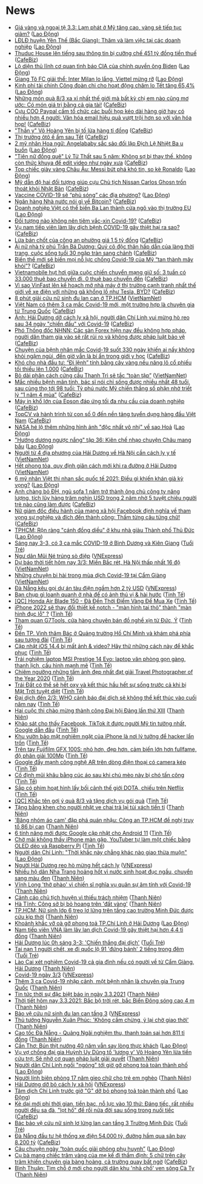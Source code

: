 # News

- [Giá vàng và ngoại tệ 3.3: Lạm phát ở Mỹ tăng cao, vàng sẽ tiếp tục giảm?](https://laodong.vn/video/gia-vang-va-ngoai-te-33-lam-phat-o-my-tang-cao-vang-se-tiep-tuc-giam-885252.ldo) ([Lao Động](https://laodong.vn))
- [LĐLĐ huyện Yên Thế (Bắc Giang): Thăm và làm việc tại các doanh nghiệp](https://laodong.vn/ldld-bac-giang/ldld-huyen-yen-the-bac-giang-tham-va-lam-viec-tai-cac-doanh-nghiep-885243.ldo) ([Lao Động](https://laodong.vn))
- [Thuduc House lên tiếng sau thông tin bị cưỡng chế 451 tỷ đồng tiền thuế](https://cafebiz.vn/thuduc-house-len-tieng-sau-thong-tin-bi-cuong-che-451-ty-dong-tien-thue-20210303093249404.chn) ([CafeBiz](https://cafebiz.vn))
- [Lộ diện thủ lĩnh cơ quan tình báo CIA của chính quyền ông Biden](https://laodong.vn/the-gioi/lo-dien-thu-linh-co-quan-tinh-bao-cia-cua-chinh-quyen-ong-biden-885216.ldo) ([Lao Động](https://laodong.vn))
- [Giang Tô FC giải thể: Inter Milan lo lắng, Viettel mừng rỡ](https://laodong.vn/bong-da-quoc-te/giang-to-fc-giai-the-inter-milan-lo-lang-viettel-mung-ro-885125.ldo) ([Lao Động](https://laodong.vn))
- [Kinh phí tài chính Công đoàn chi cho hoạt động chăm lo Tết tăng 65,4%](https://laodong.vn/cong-doan/kinh-phi-tai-chinh-cong-doan-chi-cho-hoat-dong-cham-lo-tet-tang-654-885170.ldo) ([Lao Động](https://laodong.vn))
- [Những món quà 8/3 xa xỉ nhất thế giới mà bất kỳ chị em nào cũng mơ ước: Có món giá trị bằng cả gia tài!](https://cafebiz.vn/nhung-mon-qua-8-3-xa-xi-nhat-the-gioi-ma-bat-ky-chi-em-nao-cung-mo-uoc-co-mon-gia-tri-bang-ca-gia-tai-20210303035851281.chn) ([CafeBiz](https://cafebiz.vn))
- [Cựu COO Paypal cấm tổ chức các buổi họp kéo dài hàng giờ hay có nhiều hơn 4 người: Văn hóa email hiệu quả vượt trội hơn so với văn hóa họp!](https://cafebiz.vn/cuu-coo-paypal-cam-to-chuc-cac-buoi-hop-keo-dai-hang-gio-hay-co-nhieu-hon-4-nguoi-van-hoa-email-hieu-qua-vuot-troi-hon-so-voi-van-hoa-hop-20210302194051227.chn) ([CafeBiz](https://cafebiz.vn))
- ["Thần y" Võ Hoàng Yên bị tố lừa hàng tỉ đồng](https://cafebiz.vn/than-y-vo-hoang-yen-bi-to-lua-hang-ti-dong-202103030853383.chn) ([CafeBiz](https://cafebiz.vn))
- [Thị trường ôtô ế ẩm sau Tết](https://cafebiz.vn/thi-truong-oto-e-am-sau-tet-20210303084729396.chn) ([CafeBiz](https://cafebiz.vn))
- [2 mỹ nhân Hoa ngữ: Angelababy sắc sảo đối lập Địch Lệ Nhiệt Ba u buồn](https://laodong.vn/photo/2-my-nhan-hoa-ngu-angelababy-sac-sao-doi-lap-dich-le-nhiet-ba-u-buon-885218.ldo) ([Lao Động](https://laodong.vn))
- ["Tiên nữ đồng quê" Lý Tử Thất sau 5 năm: Không sợ bị thay thế, không còn thức khuya để edit video như ngày xưa](https://cafebiz.vn/tien-nu-dong-que-ly-tu-that-sau-5-nam-khong-so-bi-thay-the-khong-con-thuc-khuya-de-edit-video-nhu-ngay-xua-20210303090908482.chn) ([CafeBiz](https://cafebiz.vn))
- [Top chiếc giày vàng Châu Âu: Messi bứt phá khó tin, so kè Ronaldo](https://laodong.vn/photo/top-chiec-giay-vang-chau-au-messi-but-pha-kho-tin-so-ke-ronaldo-885203.ldo) ([Lao Động](https://laodong.vn))
- [Mỹ dẫn độ hai đối tượng giúp cựu Chủ tịch Nissan Carlos Ghosn trốn thoát khỏi Nhật Bản](https://cafebiz.vn/my-dan-do-hai-doi-tuong-giup-cuu-chu-tich-nissan-carlos-ghosn-tron-thoat-khoi-nhat-ban-20210303084438064.chn) ([CafeBiz](https://cafebiz.vn))
- [Vaccine COVID-19 sẽ “phủ sóng” các địa phương?](https://laodong.vn/xa-hoi/vaccine-covid-19-se-phu-song-cac-dia-phuong-885139.ldo) ([Lao Động](https://laodong.vn))
- [Ngân hàng Nhà nước nói gì về Bitcoin?](https://cafebiz.vn/ngan-hang-nha-nuoc-noi-gi-ve-bitcoin-20210303085813805.chn) ([CafeBiz](https://cafebiz.vn))
- [Doanh nghiệp Việt có thể biến Ba Lan thành cửa ngõ vào thị trường EU](https://laodong.vn/kinh-te/doanh-nghiep-viet-co-the-bien-ba-lan-thanh-cua-ngo-vao-thi-truong-eu-885117.ldo) ([Lao Động](https://laodong.vn))
- [Đối tượng nào không nên tiêm vắc-xin Covid-19?](https://cafebiz.vn/doi-tuong-nao-khong-nen-tiem-vac-xin-covid-19-20210303085356298.chn) ([CafeBiz](https://cafebiz.vn))
- [Vụ nam tiếp viên làm lây dịch bệnh COVID-19 gây thiệt hại ra sao?](https://cafebiz.vn/vu-nam-tiep-vien-lam-lay-dich-benh-covid-19-gay-thiet-hai-ra-sao-20210303084627881.chn) ([CafeBiz](https://cafebiz.vn))
- [Lừa bán chốt của công an phường giá 1,5 tỷ đồng](https://cafebiz.vn/lua-ban-chot-cua-cong-an-phuong-gia-15-ty-dong-20210303084414839.chn) ([CafeBiz](https://cafebiz.vn))
- [Ái nữ nhà tỷ phú Trần Bá Dương: Quý cô độc thân hấp dẫn của làng thời trang, cuộc sống tuổi 30 ngập tràn sang chảnh](https://cafebiz.vn/ai-nu-nha-ty-phu-tran-ba-duong-quy-co-doc-than-hap-dan-cua-lang-thoi-trang-cuoc-song-tuoi-30-ngap-tran-sang-chanh-20210226181919314.chn) ([CafeBiz](https://cafebiz.vn))
- [Biến thể mới sẽ biến mọi nỗ lực chống Covid-19 của Mỹ “tan thành mây khói”?](https://cafebiz.vn/bien-the-moi-se-bien-moi-no-luc-chong-covid-19-cua-my-tan-thanh-may-khoi-202103030843113.chn) ([CafeBiz](https://cafebiz.vn))
- [Vietnamobile hụt hơi giữa cuộc chiến chuyển mạng giữ số: 3 tuần có 33.000 thuê bao chuyển đi, 0 thuê bao chuyển đến](https://cafebiz.vn/vietnamobile-hut-hoi-giua-cuoc-chien-chuyen-mang-giu-so-3-tuan-co-33000-thue-bao-chuyen-di-0-thue-bao-chuyen-den-20210302094347183.chn) ([CafeBiz](https://cafebiz.vn))
- [Vì sao VinFast lên kế hoạch mở nhà máy ở thị trường cạnh tranh nhất thế giới về xe điện với những gã khổng lồ như Tesla, BYD?](https://cafebiz.vn/vi-sao-vinfast-len-ke-hoach-mo-nha-may-o-thi-truong-canh-tranh-nhat-the-gioi-ve-xe-dien-voi-nhung-ga-khong-lo-nhu-tesla-byd-20210303084025433.chn) ([CafeBiz](https://cafebiz.vn))
- [8 phút giải cứu nữ sinh đu lan can ở TP.HCM](http://vietnamnet.vn/vn/thoi-su/8-phut-giai-cuu-nu-sinh-du-lan-can-o-tp-hcm-716790.html) ([VietNamNet](https://vietnamnet.vn))
- [Việt Nam có thêm 3 ca mắc Covid-19 mới, một trường hợp là chuyên gia từ Trung Quốc](https://cafebiz.vn/viet-nam-co-them-3-ca-mac-covid-19-moi-mot-truong-hop-la-chuyen-gia-tu-trung-quoc-20210303083834649.chn) ([CafeBiz](https://cafebiz.vn))
- [Ảnh: Hải Dương dỡ cách ly xã hội, người dân Chí Linh vui mừng hò reo sau 34 ngày "chiến đấu" với Covid-19](https://cafebiz.vn/anh-hai-duong-do-cach-ly-xa-hoi-nguoi-dan-chi-linh-vui-mung-ho-reo-sau-34-ngay-chien-dau-voi-covid-19-20210303083630232.chn) ([CafeBiz](https://cafebiz.vn))
- [Phó Thống đốc NHNN: Các sàn Forex hiện nay đều không hợp pháp, người dân tham gia vào sẽ rất rủi ro và không được pháp luật bảo vệ](https://cafebiz.vn/pho-thong-doc-nhnn-cac-san-forex-hien-nay-deu-khong-hop-phap-nguoi-dan-tham-gia-vao-se-rat-rui-ro-va-khong-duoc-phap-luat-bao-ve-20210303083515355.chn) ([CafeBiz](https://cafebiz.vn))
- [Chuyện của bệnh nhân mắc Covid-19 suốt 330 ngày khiến ai nấy không khỏi ngậm ngùi, đến giờ vẫn là bí ẩn trong giới y học](https://cafebiz.vn/chuyen-cua-benh-nhan-mac-covid-19-suot-330-ngay-khien-ai-nay-khong-khoi-ngam-ngui-den-gio-van-la-bi-an-trong-gioi-y-hoc-20210303083449049.chn) ([CafeBiz](https://cafebiz.vn))
- [Khó cho nhà đầu tư: “Đi lệnh” tính bằng cây vàng nếu nâng lô cổ phiếu tối thiểu lên 1.000](https://cafebiz.vn/kho-cho-nha-dau-tu-di-lenh-tinh-bang-cay-vang-neu-nang-lo-co-phieu-toi-thieu-len-1000-20210303083223372.chn) ([CafeBiz](https://cafebiz.vn))
- [Bỏ dải phân cách cứng cầu Thanh Trì sẽ tắc “toàn tập”](http://vietnamnet.vn/vn/thoi-su/an-toan-giao-thong/bo-dai-phan-cach-cung-cau-thanh-tri-se-tac-toan-tap-716742.html) ([VietNamNet](https://vietnamnet.vn))
- [Mắc nhiều bệnh mãn tính, bác sĩ nói chỉ sống được nhiều nhất 48 tuổi, sau cùng thọ tới 98 tuổi: Tỷ phú nước Mỹ chiến thắng số phận nhờ triết lý “1 năm 4 mùa”](https://cafebiz.vn/mac-nhieu-benh-man-tinh-bac-si-noi-chi-song-duoc-nhieu-nhat-48-tuoi-sau-cung-tho-toi-98-tuoi-ty-phu-nuoc-my-chien-thang-so-phan-nho-triet-ly-1-nam-4-mua-20210302154734401.chn) ([CafeBiz](https://cafebiz.vn))
- [Máy in khổ lớn của Epson đáp ứng tối đa nhu cầu của doanh nghiệp](https://cafebiz.vn/may-in-kho-lon-cua-epson-dap-ung-toi-da-nhu-cau-cua-doanh-nghiep-20210302213257193.chn) ([CafeBiz](https://cafebiz.vn))
- [TopCV và hành trình từ con số 0 đến nền tảng tuyển dụng hàng đầu Việt Nam](https://cafebiz.vn/topcv-va-hanh-trinh-tu-con-so-0-den-nen-tang-tuyen-dung-hang-dau-viet-nam-2021030210262109.chn) ([CafeBiz](https://cafebiz.vn))
- [NASA hé lộ thêm những hình ảnh &quot;độc nhất vô nhị&quot; về sao Hoả](https://laodong.vn/photo/nasa-he-lo-them-nhung-hinh-anh-doc-nhat-vo-nhi-ve-sao-hoa-885188.ldo) ([Lao Động](https://laodong.vn))
- [&quot;Hướng dương ngược nắng&quot; tập 36: Kiên chế nhạo chuyện Châu mang bầu](https://laodong.vn/giai-tri/huong-duong-nguoc-nang-tap-36-kien-che-nhao-chuyen-chau-mang-bau-885202.ldo) ([Lao Động](https://laodong.vn))
- [Người từ 4 địa phương của Hải Dương về Hà Nội cần cách ly y tế](http://vietnamnet.vn/vn/thoi-su/nguoi-tu-4-dia-phuong-cua-hai-duong-ve-ha-noi-can-cach-ly-y-te-716764.html) ([VietNamNet](https://vietnamnet.vn))
- [Hết phong tỏa, quy định giãn cách mới khi ra đường ở Hải Dương](http://vietnamnet.vn/vn/thoi-su/media/het-phong-toa-quy-dinh-gian-cach-moi-khi-ra-duong-o-hai-duong-716751.html) ([VietNamNet](https://vietnamnet.vn))
- [6 mỹ nhân Việt thi nhan sắc quốc tế 2021: Điều gì khiến khán giả kỳ vọng?](https://laodong.vn/van-hoa/6-my-nhan-viet-thi-nhan-sac-quoc-te-2021-dieu-gi-khien-khan-gia-ky-vong-885197.ldo) ([Lao Động](https://laodong.vn))
- [Anh chàng bỏ ĐH, ngủ sofa 1 năm trở thành ông chủ công ty năng lượng, tích lũy hàng trăm nghìn USD trong 2 năm nhờ 5 tuyệt chiêu người trẻ nào cũng làm được](https://cafebiz.vn/anh-chang-bo-dh-ngu-sofa-1-nam-tro-thanh-ong-chu-cong-ty-nang-luong-tich-luy-hang-tram-nghin-usd-trong-2-nam-nho-5-tuyet-chieu-nguoi-tre-nao-cung-lam-duoc-20210302153241534.chn) ([CafeBiz](https://cafebiz.vn))
- [Nữ giám đốc điều hành của mạng xã hội Facebook định nghĩa về tham vọng sự nghiệp và đích đến thành công: Thấm từng câu từng chữ!](https://cafebiz.vn/nu-giam-doc-dieu-hanh-cua-mang-xa-hoi-facebook-dinh-nghia-ve-tham-vong-su-nghiep-va-dich-den-thanh-cong-tham-tung-cau-tung-chu-20210226221611693.chn) ([CafeBiz](https://cafebiz.vn))
- [TPHCM: Rộn ràng &quot;cánh đồng diều&quot; ở khu nhà giàu Thành phố Thủ Đức](https://laodong.vn/photo/tphcm-ron-rang-canh-dong-dieu-o-khu-nha-giau-thanh-pho-thu-duc-885153.ldo) ([Lao Động](https://laodong.vn))
- [Sáng nay 3-3, có 3 ca mắc COVID-19 ở Bình Dương và Kiên Giang](https://tuoitre.vn/sang-nay-3-3-co-3-ca-mac-covid-19-o-binh-duong-va-kien-giang-20210303060700797.htm) ([Tuổi Trẻ](https://tuoitre.vn))
- [Ngư dân Mũi Né trúng sò điệp](https://vnexpress.net/ngu-dan-mui-ne-trung-so-diep-4242234.html) ([VNExpress](https://vnexpress.net))
- [Dự báo thời tiết hôm nay 3/3: Miền Bắc rét, Hà Nội thấp nhất 16 độ](http://vietnamnet.vn/vn/thoi-su/du-bao-thoi-tiet-hom-nay-3-3-mien-bac-ret-ha-noi-thap-nhat-16-do-716689.html) ([VietNamNet](https://vietnamnet.vn))
- [Những chuyện bi hài trong mùa dịch Covid-19 tại Cẩm Giàng](http://vietnamnet.vn/vn/thoi-su/nhung-chuyen-bi-hai-trong-mua-dich-covid-19-tai-cam-giang-716725.html) ([VietNamNet](https://vietnamnet.vn))
- [Đà Nẵng kêu gọi dự án tàu điện ngầm hơn 2 tỷ USD](https://vnexpress.net/da-nang-keu-goi-du-an-tau-dien-ngam-hon-2-ty-usd-4242557.html) ([VNExpress](https://vnexpress.net))
- [Bạn chụp gì loanh quanh ở nhà để có ảnh thú vị & hài hước](https://tinhte.vn/thread/ban-chup-gi-loanh-quanh-o-nha-de-co-anh-thu-vi-hai-huoc.3285888/) ([Tinh Tế](https://tinhte.vn))
- [[QC] Honda Air Blade 150 - Đã Đến Thời Điểm Vàng Để Mua Xe](https://tinhte.vn/thread/qc-honda-air-blade-150-da-den-thoi-diem-vang-de-mua-xe.3286192/) ([Tinh Tế](https://tinhte.vn))
- [iPhone 2022 sẽ thay đổi thiết kế notch - "màn hình tai thỏ" thành "màn hình đục lỗ" ?](https://tinhte.vn/thread/iphone-2022-se-thay-doi-thiet-ke-notch-man-hinh-tai-tho-thanh-man-hinh-duc-lo.3285771/) ([Tinh Tế](https://tinhte.vn))
- [Tham quan G7Tools, cửa hàng chuyên bán đồ nghề xịn từ Đức, Ý](https://tinhte.vn/thread/tham-quan-g7tools-cua-hang-chuyen-ban-do-nghe-xin-tu-duc-y.3282696/) ([Tinh Tế](https://tinhte.vn))
- [Đến TP. Vinh thăm Bác ở Quảng trường Hồ Chí Minh và khám phá phía sau tượng đài](https://tinhte.vn/thread/den-tp-vinh-tham-bac-o-quang-truong-ho-chi-minh-va-kham-pha-phia-sau-tuong-dai.3285855/) ([Tinh Tế](https://tinhte.vn))
- [Cập nhật iOS 14.4 bị mất ảnh & video? Hãy thử những cách này để khắc phục](https://tinhte.vn/thread/cap-nhat-ios-14-4-bi-mat-anh-video-hay-thu-nhung-cach-nay-de-khac-phuc.3286103/) ([Tinh Tế](https://tinhte.vn))
- [Trải nghiệm laptop MSI Prestige 14 Evo: laptop văn phòng gọn gàng, thanh lịch, cấu hình mạnh mẽ](https://tinhte.vn/thread/trai-nghiem-laptop-msi-prestige-14-evo-laptop-van-phong-gon-gang-thanh-lich-cau-hinh-manh-me.3282480/) ([Tinh Tế](https://tinhte.vn))
- [Chiêm ngưỡng những tấm ảnh đẹp nhất đạt giải Travel Photographer of the Year 2020](https://tinhte.vn/thread/chiem-nguong-nhung-tam-anh-dep-nhat-dat-giai-travel-photographer-of-the-year-2020.3286067/) ([Tinh Tế](https://tinhte.vn))
- [Trái Đất có thể sẽ hết oxy và kết thúc hầu hết sự sống trước cả khi bị Mặt Trời tuyệt diệt](https://tinhte.vn/thread/trai-dat-co-the-se-het-oxy-va-ket-thuc-hau-het-su-song-truoc-ca-khi-bi-mat-troi-tuyet-diet.3286115/) ([Tinh Tế](https://tinhte.vn))
- [Đại dịch đến 2/3: WHO cảnh báo đại dịch sẽ không thể kết thúc vào cuối năm nay](https://tinhte.vn/thread/dai-dich-den-2-3-who-canh-bao-dai-dich-se-khong-the-ket-thuc-vao-cuoi-nam-nay.3286161/) ([Tinh Tế](https://tinhte.vn))
- [Hai cuộc thi chào mừng thành công Đại hội Đảng lần thứ XIII](https://thanhnien.vn/thoi-su/hai-cuoc-thi-chao-mung-thanh-cong-dai-hoi-dang-lan-thu-xiii-1348643.html) ([Thanh Niên](https://thanhnien.vn))
- [Khảo sát cho thấy Facebook, TikTok ít được người Mỹ tin tưởng nhất, Google dẫn đầu](https://tinhte.vn/thread/khao-sat-cho-thay-facebook-tiktok-it-duoc-nguoi-my-tin-tuong-nhat-google-dan-dau.3286325/) ([Tinh Tế](https://tinhte.vn))
- [Khu vườn bảo mật nghiêm ngặt của iPhone là nơi lý tưởng để hacker lẩn trốn](https://tinhte.vn/thread/khu-vuon-bao-mat-nghiem-ngat-cua-iphone-la-noi-ly-tuong-de-hacker-lan-tron.3285706/) ([Tinh Tế](https://tinhte.vn))
- [Trên tay Fujifilm GFX 100S: nhỏ hơn, đẹp hơn, cảm biến lớn hơn fullfame, độ phân giải 100Mp](https://tinhte.vn/thread/tren-tay-fujifilm-gfx-100s-nho-hon-dep-hon-cam-bien-lon-hon-fullfame-do-phan-giai-100mp.3286135/) ([Tinh Tế](https://tinhte.vn))
- [Google đẩy mạnh công nghệ AR trên dòng điện thoại có camera kép](https://tinhte.vn/thread/google-day-manh-cong-nghe-ar-tren-dong-dien-thoai-co-camera-kep.3286117/) ([Tinh Tế](https://tinhte.vn))
- [Cố định mũi khâu bằng cúc áo sau khi chú mèo này bị chó tấn công](https://tinhte.vn/thread/co-dinh-mui-khau-bang-cuc-ao-sau-khi-chu-meo-nay-bi-cho-tan-cong.3276880/) ([Tinh Tế](https://tinhte.vn))
- [Sắp có phim hoạt hình lấy bối cảnh thế giới DOTA, chiếu trên Netflix](https://tinhte.vn/thread/sap-co-phim-hoat-hinh-lay-boi-canh-the-gioi-dota-chieu-tren-netflix.3286088/) ([Tinh Tế](https://tinhte.vn))
- [[QC] Khắc tên gợi ý quà 8/3 và tặng dịch vụ gói quà](https://tinhte.vn/thread/qc-khac-ten-goi-y-qua-8-3-va-tang-dich-vu-goi-qua.3286320/) ([Tinh Tế](https://tinhte.vn))
- [Tặng bằng khen cho người nhặt ve chai trả lại túi xách tiền tỉ](https://thanhnien.vn/thoi-su/tang-bang-khen-cho-nguoi-nhat-ve-chai-tra-lai-tui-xach-tien-ti-1348728.html) ([Thanh Niên](https://thanhnien.vn))
- ['Băng nhóm áo cam' đập phá quán nhậu: Công an TP.HCM đề nghị truy tố 86 bị can](https://thanhnien.vn/thoi-su/bang-nhom-ao-cam-dap-pha-quan-nhau-cong-an-tphcm-de-nghi-truy-to-86-bi-can-1348715.html) ([Thanh Niên](https://thanhnien.vn))
- [6 tính năng mới được Google cập nhật cho Android 11](https://tinhte.vn/thread/6-tinh-nang-moi-duoc-google-cap-nhat-cho-android-11.3286105/) ([Tinh Tế](https://tinhte.vn))
- [Chờ mãi không thấy iPhone màn gập, YouTuber tự làm một chiếc bằng OLED dẻo và Raspberry Pi](https://tinhte.vn/thread/cho-mai-khong-thay-iphone-man-gap-youtuber-tu-lam-mot-chiec-bang-oled-deo-va-raspberry-pi.3286107/) ([Tinh Tế](https://tinhte.vn))
- [Người dân Chí Linh: &quot;Thời khắc này chẳng khác nào giao thừa muộn&quot;](https://laodong.vn/video/nguoi-dan-chi-linh-thoi-khac-nay-chang-khac-nao-giao-thua-muon-885209.ldo) ([Lao Động](https://laodong.vn))
- [Người Hải Dương reo hò mừng hết cách ly](https://vnexpress.net/nguoi-hai-duong-reo-ho-mung-het-cach-ly-4242617.html) ([VNExpress](https://vnexpress.net))
- [Nhiều hộ dân Nha Trang hoảng hốt vì nước sinh hoạt đục ngầu, chuyển sang màu đen](https://thanhnien.vn/thoi-su/nhieu-ho-dan-nha-trang-hoang-hot-vi-nuoc-sinh-hoat-duc-ngau-chuyen-sang-mau-den-1348772.html) ([Thanh Niên](https://thanhnien.vn))
- [Vĩnh Long 'thở phào' vì chiến sĩ nghĩa vụ quân sự âm tính với Covid-19](https://thanhnien.vn/thoi-su/vinh-long-tho-phao-vi-chien-si-nghia-vu-quan-su-am-tinh-voi-covid-19-1348770.html) ([Thanh Niên](https://thanhnien.vn))
- [Cảnh cáo chủ tịch huyện vì thiếu trách nhiệm](https://thanhnien.vn/thoi-su/canh-cao-chu-tich-huyen-vi-thieu-trach-nhiem-1348645.html) ([Thanh Niên](https://thanhnien.vn))
- [Hà Tĩnh: Công sở bị bỏ hoang trên 'đất vàng'](https://thanhnien.vn/thoi-su/ha-tinh-cong-so-bi-bo-hoang-tren-dat-vang-1348775.html) ([Thanh Niên](https://thanhnien.vn))
- [TP.HCM: Nữ sinh lớp 6 treo lơ lửng trên tầng cao trường Minh Đức được cứu kịp thời](https://thanhnien.vn/thoi-su/tphcm-nu-sinh-lop-6-treo-lo-lung-tren-tang-cao-truong-minh-duc-duoc-cuu-kip-thoi-1348682.html) ([Thanh Niên](https://thanhnien.vn))
- [Khoảnh khắc vỡ oà gỡ phong toả TP.Chí Linh ở Hải Dương](https://laodong.vn/photo/khoanh-khac-vo-oa-go-phong-toa-tpchi-linh-o-hai-duong-885208.ldo) ([Lao Động](https://laodong.vn))
- [Nam tiếp viên VNA làm lây lan dịch Covid-19 gây thiệt hại hơn 4,4 tỉ đồng](https://thanhnien.vn/thoi-su/nam-tiep-vien-vna-lam-lay-lan-dich-covid-19-gay-thiet-hai-hon-44-ti-dong-1348713.html) ([Thanh Niên](https://thanhnien.vn))
- [Hải Dương lúc 0h sáng 3-3: 'Chiến thắng đại dịch'](https://tuoitre.vn/hai-duong-luc-0h-sang-3-3-chien-thang-dai-dich-20210302211628497.htm) ([Tuổi Trẻ](https://tuoitre.vn))
- [Tai nạn 1 người chết, xe đi quốc lộ 91 'đứng bánh' 2 tiếng trong đêm](https://tuoitre.vn/tai-nan-1-nguoi-chet-xe-di-quoc-lo-91-dung-banh-2-tieng-trong-dem-20210303002123646.htm) ([Tuổi Trẻ](https://tuoitre.vn))
- [Lào Cai xét nghiệm Covid-19 cả gia đình nếu có người về từ Cẩm Giàng, Hải Dương](https://thanhnien.vn/thoi-su/lao-cai-xet-nghiem-covid-19-ca-gia-dinh-neu-co-nguoi-ve-tu-cam-giang-hai-duong-1348748.html) ([Thanh Niên](https://thanhnien.vn))
- [Covid-19 ngày 3/3](https://vnexpress.net/covid-19-ngay-3-3-4242590.html) ([VNExpress](https://vnexpress.net))
- [Thêm 3 ca Covid-19 nhập cảnh, một bệnh nhân là chuyên gia Trung Quốc](https://thanhnien.vn/thoi-su/them-3-ca-covid-19-nhap-canh-mot-benh-nhan-la-chuyen-gia-trung-quoc-1348735.html) ([Thanh Niên](https://thanhnien.vn))
- [Tin tức thời sự đặc biệt báo in ngày 3.3.2021](https://thanhnien.vn/thoi-su/tin-tuc-thoi-su-dac-biet-bao-in-ngay-332021-1348738.html) ([Thanh Niên](https://thanhnien.vn))
- [Thời tiết hôm nay 3.3.2021: Bắc bộ trời rét, bắc Biển Đông sóng cao 4 m](https://thanhnien.vn/thoi-su/thoi-tiet-hom-nay-332021-bac-bo-troi-ret-bac-bien-dong-song-cao-4-m-1348734.html) ([Thanh Niên](https://thanhnien.vn))
- [Bảo vệ cứu nữ sinh đu lan can tầng 3](https://vnexpress.net/bao-ve-cuu-nu-sinh-du-lan-can-tang-3-4242601.html) ([VNExpress](https://vnexpress.net))
- [Thủ tướng Nguyễn Xuân Phúc: 'Không cầm chừng, ỷ lại chờ giao thời'](https://thanhnien.vn/thoi-su/thu-tuong-nguyen-xuan-phuc-khong-cam-chung-y-lai-cho-giao-thoi-1348711.html) ([Thanh Niên](https://thanhnien.vn))
- [Cao tốc Đà Nẵng - Quảng Ngãi nghiệm thu, thanh toán sai hơn 811 tỉ đồng](https://thanhnien.vn/thoi-su/cao-toc-da-nang-quang-ngai-nghiem-thu-thanh-toan-sai-hon-811-ti-dong-1348714.html) ([Thanh Niên](https://thanhnien.vn))
- [Cần Thơ: Bún thịt nướng 40 năm vẫn say lòng thực khách](https://laodong.vn/photo/can-tho-bun-thit-nuong-40-nam-van-say-long-thuc-khach-884968.ldo) ([Lao Động](https://laodong.vn))
- [Vụ vợ chồng đại gia Huỳnh Uy Dũng tố 'lương y' Võ Hoàng Yên lừa tiền cứu trợ: Sẽ nhờ cơ quan pháp luật giải quyết](https://thanhnien.vn/thoi-su/vu-vo-chong-dai-gia-huynh-uy-dung-to-luong-y-vo-hoang-yen-lua-tien-cuu-tro-se-nho-co-quan-phap-luat-giai-quyet-1348700.html) ([Thanh Niên](https://thanhnien.vn))
- [Người dân Chí Linh ngồi &quot;ngóng&quot; tới giờ gỡ phong toả toàn thành phố](https://laodong.vn/video/nguoi-dan-chi-linh-ngoi-ngong-toi-gio-go-phong-toa-toan-thanh-pho-885195.ldo) ([Lao Động](https://laodong.vn))
- [Người lính biên phòng 17 năm gieo chữ cho trẻ em nghèo](https://thanhnien.vn/thoi-su/nguoi-linh-bien-phong-17-nam-gieo-chu-cho-tre-em-ngheo-1348634.html) ([Thanh Niên](https://thanhnien.vn))
- [Hải Dương dỡ bỏ cách ly xã hội](https://vnexpress.net/hai-duong-do-bo-cach-ly-xa-hoi-4242585.html) ([VNExpress](https://vnexpress.net))
- [Tâm dịch Chí Linh trước giờ &quot;G&quot; dỡ bỏ phong toả toàn thành phố](https://laodong.vn/photo/tam-dich-chi-linh-truoc-gio-g-do-bo-phong-toa-toan-thanh-pho-885190.ldo) ([Lao Động](https://laodong.vn))
- [Kẻ dại mới phí thời gian, tiền bạc, nỗ lực vào 10 thứ: Đáng tiếc, rất nhiều người đều sa đà, "lọt hố" để rồi nửa đời sau sống trong nuối tiếc](https://cafebiz.vn/ke-dai-moi-phi-thoi-gian-tien-bac-no-luc-vao-10-thu-dang-tiec-rat-nhieu-nguoi-deu-sa-da-lot-ho-de-roi-nua-doi-sau-song-trong-nuoi-tiec-20210302221728062.chn) ([CafeBiz](https://cafebiz.vn))
- [Bác bảo vệ cứu nữ sinh lơ lửng lan can tầng 3 Trường Minh Đức](https://tuoitre.vn/bac-bao-ve-cuu-nu-sinh-lo-lung-lan-can-tang-3-truong-minh-duc-20210302221826899.htm) ([Tuổi Trẻ](https://tuoitre.vn))
- [Đà Nẵng đầu tư hệ thống xe điện 54.000 tỷ, đường hầm qua sân bay 8.200 tỷ](https://cafebiz.vn/da-nang-dau-tu-he-thong-xe-dien-54000-ty-duong-ham-qua-san-bay-8200-ty-20210302223115784.chn) ([CafeBiz](https://cafebiz.vn))
- [Câu chuyện ngày “toàn quốc giải phóng phụ huynh”](https://laodong.vn/giao-duc/cau-chuyen-ngay-toan-quoc-giai-phong-phu-huynh-885118.ldo) ([Lao Động](https://laodong.vn))
- [Cụ bà mang chiếc trâm vàng của mẹ kế đi thẩm định: 5 chữ trên cây trâm khiến chuyên gia bàng hoàng, cả trường quay bất ngờ](https://cafebiz.vn/cu-ba-mang-chiec-tram-vang-cua-me-ke-di-tham-dinh-5-chu-tren-cay-tram-khien-chuyen-gia-bang-hoang-ca-truong-quay-bat-ngo-2021030221092433.chn) ([CafeBiz](https://cafebiz.vn))
- [Bình Thuận: Tìm chỗ ở mới cho người dân khu 'nhà chồ' ven sông Cà Ty](https://thanhnien.vn/thoi-su/binh-thuan-tim-cho-o-moi-cho-nguoi-dan-khu-nha-cho-ven-song-ca-ty-1348646.html) ([Thanh Niên](https://thanhnien.vn))
